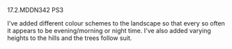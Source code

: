17.2.MDDN342 PS3

I've added different colour schemes to the landscape so that every so often it appears to be evening/morning or night time. I've also added varying heights to the hills and the trees follow suit. 
